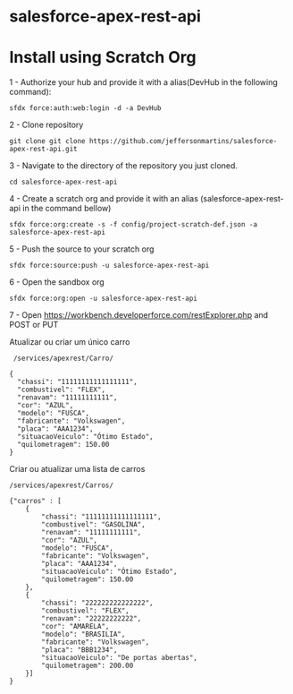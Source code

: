 # salesforce-apex-rest-api



# Install using Scratch Org

1 - Authorize your hub and provide it with a alias(DevHub in the following command):

    sfdx force:auth:web:login -d -a DevHub

2 - Clone repository

    git clone git clone https://github.com/jeffersonmartins/salesforce-apex-rest-api.git

3 - Navigate to the directory of the repository you just cloned.

    cd salesforce-apex-rest-api

4 - Create a scratch org and provide it with an alias (salesforce-apex-rest-api in the command bellow)

    sfdx force:org:create -s -f config/project-scratch-def.json -a salesforce-apex-rest-api

5 - Push the source to your scratch org

    sfdx force:source:push -u salesforce-apex-rest-api

6 - Open the sandbox org

    sfdx force:org:open -u salesforce-apex-rest-api

7 - Open https://workbench.developerforce.com/restExplorer.php and POST or PUT
     
   Atualizar ou criar um único carro

     /services/apexrest/Carro/
    
    {
      "chassi": "11111111111111111",
      "combustivel": "FLEX",
      "renavam": "11111111111",
      "cor": "AZUL",
      "modelo": "FUSCA",
      "fabricante": "Volkswagen",
      "placa": "AAA1234",
      "situacaoVeiculo": "Ótimo Estado",
      "quilometragem": 150.00
    }

Criar ou atualizar uma lista de carros

    /services/apexrest/Carros/
    
    {"carros" : [
        {
            "chassi": "11111111111111111",
            "combustivel": "GASOLINA",
            "renavam": "11111111111",
            "cor": "AZUL",
            "modelo": "FUSCA",
            "fabricante": "Volkswagen",
            "placa": "AAA1234",
            "situacaoVeiculo": "Ótimo Estado",
            "quilometragem": 150.00
        },
        {
            "chassi": "222222222222222",
            "combustivel": "FLEX",
            "renavam": "22222222222",
            "cor": "AMARELA",
            "modelo": "BRASILIA",
            "fabricante": "Volkswagen",
            "placa": "BBB1234",
            "situacaoVeiculo": "De portas abertas",
            "quilometragem": 200.00
        }]
    }
